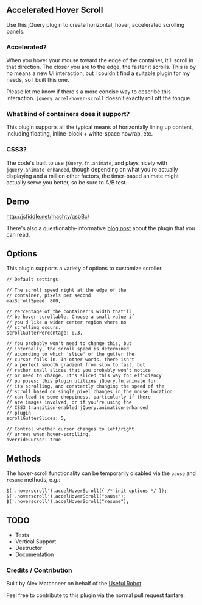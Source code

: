 ## Accelerated Hover Scroll

Use this jQuery plugin to create horizontal, hover, accelerated scrolling panels.

### Accelerated?

When you hover your mouse toward the edge of the container, it'll scroll
in that direction. The closer you are to the edge, the faster it
scrolls. This is by no means a new UI interaction, but I couldn't find a
suitable plugin for my needs, so I built this one.

Please let me know if there's a more concise way to describe this
interaction. `jquery.accel-hover-scroll` doesn't exactly roll off the
tongue.

### What kind of containers does it support?

This plugin supports all the typical means of horizontally lining up
content, including floating, inline-block + white-space nowrap, etc.

### CSS3?

The code's built to use `jQuery.fn.animate`, and plays nicely with 
`jquery.animate-enhanced`, though depending on what you're actually
displaying and a million other factors, the timer-based animate 
might actually serve you better, so be sure to A/B test.

## Demo

http://jsfiddle.net/machty/qsbBc/

There's also a questionably-informative
[blog post](http://machty.github.com/blog/2012/11/12/jquery-accelerated-hover-scroll/)
about the plugin that you can read.

## Options

This plugin supports a variety of options to customize scroller.

    // Default settings
    
    // The scroll speed right at the edge of the
    // container, pixels per second
    maxScrollSpeed: 800,
    
    // Percentage of the container's width that'll
    // be hover-scrollable. Choose a small value if
    // you'd like a wider center region where no
    // scrolling occurs.
    scrollGutterPercentage: 0.3,
    
    // You probably won't need to change this, but
    // internally, the scroll speed is determined
    // according to which 'slice' of the gutter the
    // cursor falls in. In other words, there isn't
    // a perfect smooth gradient from slow to fast, but
    // rather small slices that you probably won't notice
    // or need to change. It's sliced this way for efficiency
    // purposes; this plugin utilizes jQuery.fn.animate for
    // its scrolling, and constantly changing the speed of the
    // scroll based on single pixel changes in the mouse location
    // can lead to some choppiness, particularly if there
    // are images involved, or if you're using the 
    // CSS3 transition-enabled jQuery.animation-enhanced
    // plugin
    scrollGutterSlices: 5,
    
    // Control whether cursor changes to left/right
    // arrows when hover-scrolling.
    overrideCursor: true

## Methods

The hover-scroll functionality can be temporarily disabled via the
`pause` and `resume` methods, e.g.:

    $('.hoverscroll').accelHoverScroll({ /* init options */ });
    $('.hoverscroll').accelHoverScroll("pause");
    $('.hoverscroll').accelHoverScroll("resume");

## TODO

- Tests
- Vertical Support
- Destructor
- Documentation

### Credits / Contribution

Built by Alex Matchneer on behalf of the [Useful Robot](http://www.usefulrobot.io)

Feel free to contribute to this plugin via the normal pull request
fanfare.
